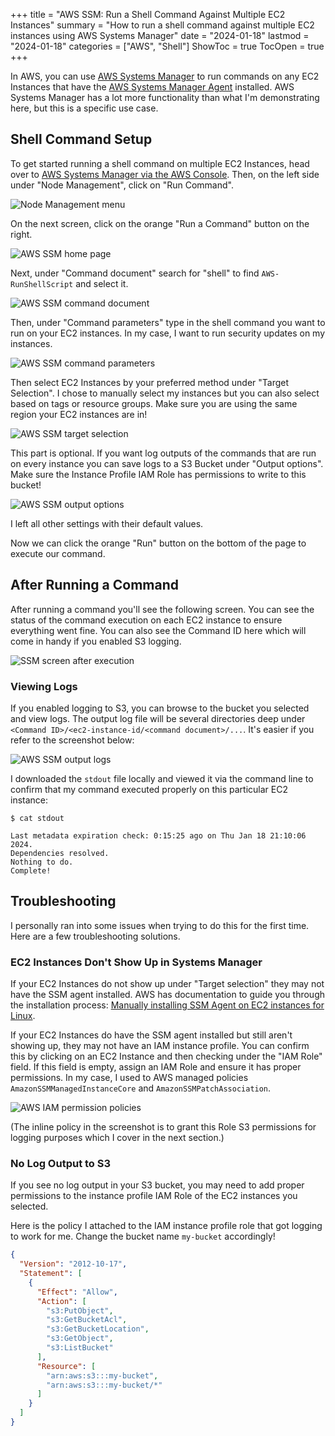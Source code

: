 +++
title = "AWS SSM: Run a Shell Command Against Multiple EC2 Instances"
summary = "How to run a shell command against multiple EC2 instances using AWS Systems Manager"
date = "2024-01-18"
lastmod = "2024-01-18"
categories = ["AWS", "Shell"]
ShowToc = true
TocOpen = true
+++

In AWS, you can use [AWS Systems Manager](https://aws.amazon.com/systems-manager/) to run commands on any EC2 Instances that have the [AWS Systems Manager Agent](https://docs.aws.amazon.com/systems-manager/latest/userguide/ssm-agent.html) installed. AWS Systems Manager has a lot more functionality than what I'm demonstrating here, but this is a specific use case.

## Shell Command Setup

To get started running a shell command on multiple EC2 Instances, head over to [AWS Systems Manager via the AWS Console](https://console.aws.amazon.com/systems-manager/home). Then, on the left side under "Node Management", click on "Run Command".

![Node Management menu](/run-a-shell-command-on-ec2-instances/node-management.webp)

On the next screen, click on the orange "Run a Command" button on the right.

![AWS SSM home page](/run-a-shell-command-on-ec2-instances/aws-ssm-run-command.webp)

Next, under "Command document" search for "shell" to find `AWS-RunShellScript` and select it.

![AWS SSM command document](/run-a-shell-command-on-ec2-instances/command-document.webp)

Then, under "Command parameters" type in the shell command you want to run on your EC2 instances. In my case, I want to run security updates on my instances.

![AWS SSM command parameters](/run-a-shell-command-on-ec2-instances/command-parameters.webp)

Then select EC2 Instances by your preferred method under "Target Selection". I chose to manually select my instances but you can also select based on tags or resource groups. Make sure you are using the same region your EC2 instances are in!

![AWS SSM target selection](/run-a-shell-command-on-ec2-instances/target-selection.webp)

This part is optional. If you want log outputs of the commands that are run on every instance you can save logs to a S3 Bucket under "Output options". Make sure the Instance Profile IAM Role has permissions to write to this bucket!

![AWS SSM output options](/run-a-shell-command-on-ec2-instances/output-options.webp)

I left all other settings with their default values.

Now we can click the orange "Run" button on the bottom of the page to execute our command.

## After Running a Command

After running a command you'll see the following screen. You can see the status of the command execution on each EC2 instance to ensure everything went fine. You can also see the Command ID here which will come in handy if you enabled S3 logging.

![SSM screen after execution](/run-a-shell-command-on-ec2-instances/command-id.webp)

### Viewing Logs

If you enabled logging to S3, you can browse to the bucket you selected and view logs. The output log file will be several directories deep under `<Command ID>/<ec2-instance-id/<command document>/...`. It's easier if you refer to the screenshot below:

![AWS SSM output logs](/run-a-shell-command-on-ec2-instances/s3-logs.webp)

I downloaded the `stdout` file locally and viewed it via the command line to confirm that my command executed properly on this particular EC2 instance:

```
$ cat stdout

Last metadata expiration check: 0:15:25 ago on Thu Jan 18 21:10:06 2024.
Dependencies resolved.
Nothing to do.
Complete!
```

## Troubleshooting

I personally ran into some issues when trying to do this for the first time. Here are a few troubleshooting solutions.

### EC2 Instances Don't Show Up in Systems Manager

If your EC2 Instances do not show up under "Target selection" they may not have the SSM agent installed. AWS has documentation to guide you through the installation process: [Manually installing SSM Agent on EC2 instances for Linux](https://docs.aws.amazon.com/systems-manager/latest/userguide/sysman-manual-agent-install.html).

If your EC2 Instances do have the SSM agent installed but still aren't showing up, they may not have an IAM instance profile. You can confirm this by clicking on an EC2 Instance and then checking under the "IAM Role" field. If this field is empty, assign an IAM Role and ensure it has proper permissions. In my case, I used to AWS managed policies `AmazonSSMManagedInstanceCore` and `AmazonSSMPatchAssociation`.

![AWS IAM permission policies](/run-a-shell-command-on-ec2-instances/permission-policies.webp)

(The inline policy in the screenshot is to grant this Role S3 permissions for logging purposes which I cover in the next section.)

### No Log Output to S3

If you see no log output in your S3 bucket, you may need to add proper permissions to the instance profile IAM Role of the EC2 instances you selected.

Here is the policy I attached to the IAM instance profile role that got logging to work for me. Change the bucket name `my-bucket` accordingly!

```json
{
  "Version": "2012-10-17",
  "Statement": [
    {
      "Effect": "Allow",
      "Action": [
        "s3:PutObject",
        "s3:GetBucketAcl",
        "s3:GetBucketLocation",
        "s3:GetObject",
        "s3:ListBucket"
      ],
      "Resource": [
        "arn:aws:s3:::my-bucket",
        "arn:aws:s3:::my-bucket/*"
      ]
    }
  ]
}
```
